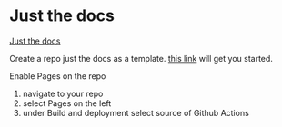 # Just the docs

[Just the docs](https://github.com/just-the-docs/just-the-docs)

Create a repo just the docs as a template.  [this link](https://github.com/just-the-docs/just-the-docs-template/generate) will get you started.

Enable Pages on the repo
1. navigate to your repo
2. select Pages on the left
3. under Build and deployment select source of Github Actions


